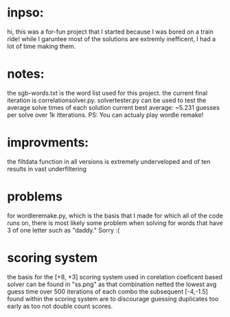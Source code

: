 # inpso:
hi, this was a for-fun project that I started because I was bored on a train ride!
while I garuntee most of the solutions are extremly inefficent, I had a lot of time making them.

# notes:
the sgb-words.txt is the word list used for this project.
the current final iteration is correlationsolver.py.
solvertester.py can be used to test the average solve times of each solution
current best average: ~5.231 guesses per solve over 1k itterations. PS: You can actualy play wordle remake!

# improvments:
the filtdata function in all versions is extremely underveloped and of ten results in vast underfiltering

# problems
for wordleremake.py, which is the basis that I made for which all of the code runs on, there is most likely some problem when solving for words that have 3 of one letter such as "daddy."
Sorry :(

# scoring system
the basis for the [+8, +3] scoring system used in corelation coeficent based solver can be found in "ss.png" as that combination netted the lowest avg guess time over 500 iterations of each combo
the subsequent [-4,-1.5] found within the scoring system are to discourage guessing duplicates too early as too not double count scores. 
